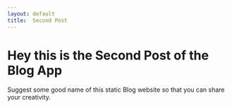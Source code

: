 ```yaml
---
layout: default
title:  Second Post
---
```

# Hey this is the Second Post of the Blog App
Suggest some good name of this static Blog website so that you can share your creativity.
